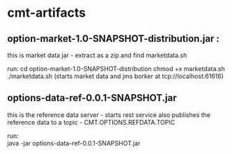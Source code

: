 # cmt-artifacts
## option-market-1.0-SNAPSHOT-distribution.jar  :
  this is market data jar - extract as a zip and find marketdata.sh
  
run: 
  cd option-market-1.0-SNAPSHOT-distribution
  chmod +x marketdata.sh
  ./marketdata.sh   (starts market data and jms borker at tcp://localhost:61616)
  
## options-data-ref-0.0.1-SNAPSHOT.jar
  this is the reference data server - starts rest service 
  also publishes the reference data to a topic - CMT.OPTIONS.REFDATA.TOPIC
 
 run:  
  java -jar options-data-ref-0.0.1-SNAPSHOT.jar
  
